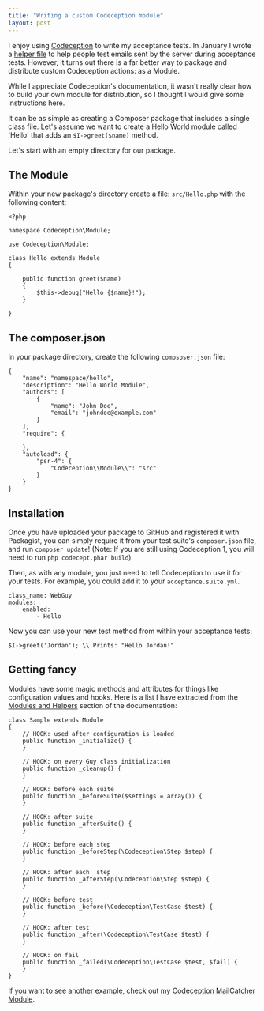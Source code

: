 ```yaml
---
title: "Writing a custom Codeception module"
layout: post
---
```


I enjoy using [Codeception](http://codeception.com/) to write my acceptance
tests. In January I wrote a [helper
file](https://github.com/captbaritone/mailcatcher-codeception-helper) to help
people test emails sent by the server during acceptance tests. However, it
turns out there is a far better way to package and distribute custom
Codeception actions: as a Module.

While I appreciate Codeception's documentation, it wasn't really clear how to
build your own module for distribution, so I thought I would give some
instructions here.

It can be as simple as creating a Composer package that includes a single class
file. Let's assume we want to create a Hello World module called 'Hello' that
adds an `$I->greet($name)` method.

Let's start with an empty directory for our package.

## The Module

Within your new package's directory create a file: `src/Hello.php` with
the following content:

    <?php

    namespace Codeception\Module;

    use Codeception\Module;

    class Hello extends Module
    {

        public function greet($name)
        {
            $this->debug("Hello {$name}!");
        }

    }

## The composer.json

In your package directory, create the following `compsoser.json` file:

    {
        "name": "namespace/hello",
        "description": "Hello World Module",
        "authors": [
            {
                "name": "John Doe",
                "email": "johndoe@example.com"
            }
        ],
        "require": {

        },
        "autoload": {
            "psr-4": {
                "Codeception\\Module\\": "src"
            }
        }
    }

## Installation

Once you have uploaded your package to GitHub and registered it with Packagist,
you can simply require it from your test suite's `composer.json` file, and run
`composer update`! (Note: If you are still using Codeception 1, you will need
to run `php codecept.phar build`)

Then, as with any module, you just need to tell Codeception to use it for your
tests. For example, you could add it to your `acceptance.suite.yml`.

    class_name: WebGuy
    modules:
        enabled:
            - Hello

Now you can use your new test method from within your acceptance tests:

    $I->greet('Jordan'); \\ Prints: "Hello Jordan!"

## Getting fancy

Modules have some magic methods and attributes for things like configuration
values and hooks. Here is a list I have extracted from the [Modules and
Helpers](http://codeception.com/docs/03-ModulesAndHelpers) section of the
documentation:

    class Sample extends Module
    {
        // HOOK: used after configuration is loaded
        public function _initialize() {
        }

        // HOOK: on every Guy class initialization
        public function _cleanup() {
        }

        // HOOK: before each suite
        public function _beforeSuite($settings = array()) {
        }

        // HOOK: after suite
        public function _afterSuite() {
        }

        // HOOK: before each step
        public function _beforeStep(\Codeception\Step $step) {
        }

        // HOOK: after each  step
        public function _afterStep(\Codeception\Step $step) {
        }

        // HOOK: before test
        public function _before(\Codeception\TestCase $test) {
        }

        // HOOK: after test
        public function _after(\Codeception\TestCase $test) {
        }

        // HOOK: on fail
        public function _failed(\Codeception\TestCase $test, $fail) {
        }
    }

If you want to see another example, check out my [Codeception MailCatcher
Module](https://github.com/captbaritone/codeception-mailcatcher-module).
